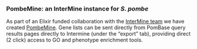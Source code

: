 ### PombeMine: an InterMine instance for *S. pombe*
<!-- newsfeed_thumbnail: intermine.png -->

As part of an Elixir funded collaboration with the
[InterMine team](http://intermine.org/) we have created
[PombeMine](https://www.pombase.org/im/pombemine).  Gene lists can be
sent directly from PomBase query results pages directly to Intermine
(under the “export” tab), providing direct (2 click) access to GO and
phenotype enrichment tools.
